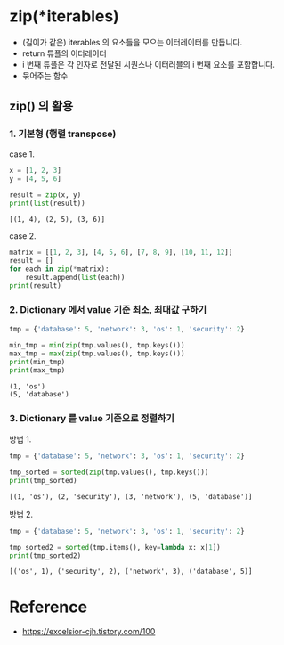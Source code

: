 # zip(*iterables)

- (길이가 같은) iterables 의 요소들을 모으는 이터레이터를 만듭니다.
- return 튜플의 이터레이터
- i 번째 튜플은 각 인자로 전달된 시퀀스나 이터러블의 i 번째 요소를 포함합니다.
-  묶어주는 함수

## zip() 의 활용

### 1. 기본형 (행렬 transpose)
case 1.
```python
x = [1, 2, 3]
y = [4, 5, 6]
 
result = zip(x, y)
print(list(result))
```
```
[(1, 4), (2, 5), (3, 6)]
```
case 2.
```python
matrix = [[1, 2, 3], [4, 5, 6], [7, 8, 9], [10, 11, 12]]
result = []
for each in zip(*matrix):
    result.append(list(each))
print(result)
```

### 2. Dictionary 에서 value 기준 최소, 최대값 구하기

```python
tmp = {'database': 5, 'network': 3, 'os': 1, 'security': 2}
 
min_tmp = min(zip(tmp.values(), tmp.keys()))
max_tmp = max(zip(tmp.values(), tmp.keys()))
print(min_tmp)
print(max_tmp)
```
```
(1, 'os')
(5, 'database')
```
 
### 3. Dictionary 를 value 기준으로 정렬하기
방법 1.
```python
tmp = {'database': 5, 'network': 3, 'os': 1, 'security': 2}

tmp_sorted = sorted(zip(tmp.values(), tmp.keys()))
print(tmp_sorted)
```
```
[(1, 'os'), (2, 'security'), (3, 'network'), (5, 'database')]
```
방법 2.
```python
tmp = {'database': 5, 'network': 3, 'os': 1, 'security': 2}

tmp_sorted2 = sorted(tmp.items(), key=lambda x: x[1])
print(tmp_sorted2)
```
```
[('os', 1), ('security', 2), ('network', 3), ('database', 5)]
```


# Reference
- https://excelsior-cjh.tistory.com/100
